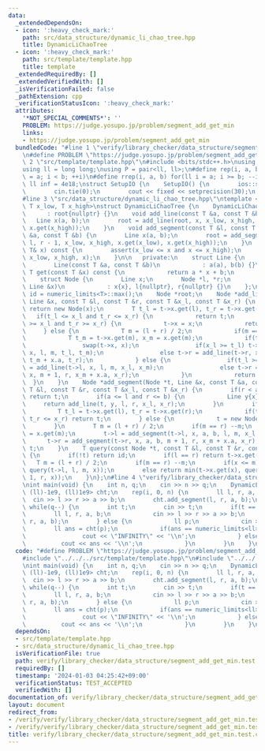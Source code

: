 ```yaml
---
data:
  _extendedDependsOn:
  - icon: ':heavy_check_mark:'
    path: src/data_structure/dynamic_li_chao_tree.hpp
    title: DynamicLiChaoTree
  - icon: ':heavy_check_mark:'
    path: src/template/template.hpp
    title: template
  _extendedRequiredBy: []
  _extendedVerifiedWith: []
  _isVerificationFailed: false
  _pathExtension: cpp
  _verificationStatusIcon: ':heavy_check_mark:'
  attributes:
    '*NOT_SPECIAL_COMMENTS*': ''
    PROBLEM: https://judge.yosupo.jp/problem/segment_add_get_min
    links:
    - https://judge.yosupo.jp/problem/segment_add_get_min
  bundledCode: "#line 1 \"verify/library_checker/data_structure/segment_add_get_min.test.cpp\"\
    \n#define PROBLEM \"https://judge.yosupo.jp/problem/segment_add_get_min\"\n#line\
    \ 2 \"src/template/template.hpp\"\n#include <bits/stdc++.h>\nusing namespace std;\n\
    using ll = long long;\nusing P = pair<ll, ll>;\n#define rep(i, a, b) for(ll i\
    \ = a; i < b; ++i)\n#define rrep(i, a, b) for(ll i = a; i >= b; --i)\nconstexpr\
    \ ll inf = 4e18;\nstruct SetupIO {\n    SetupIO() {\n        ios::sync_with_stdio(0);\n\
    \        cin.tie(0);\n        cout << fixed << setprecision(30);\n    }\n} setup_io;\n\
    #line 3 \"src/data_structure/dynamic_li_chao_tree.hpp\"\ntemplate <typename T,\
    \ T x_low, T x_high>\nstruct DynamicLiChaoTree {\n    DynamicLiChaoTree()\n  \
    \      : root{nullptr} {}\n    void add_line(const T &a, const T &b) {\n     \
    \   Line x(a, b);\n        root = add_line(root, x, x_low, x_high, x.get(x_low),\
    \ x.get(x_high));\n    }\n    void add_segment(const T &l, const T &r, const T\
    \ &a, const T &b) {\n        Line x(a, b);\n        root = add_segment(root, x,\
    \ l, r - 1, x_low, x_high, x.get(x_low), x.get(x_high));\n    }\n    T operator()(const\
    \ T& x) const {\n        assert(x_low <= x and x <= x_high);\n        return query(root,\
    \ x_low, x_high, x);\n    }\n\n   private:\n    struct Line {\n        T a, b;\n\
    \        Line(const T &a, const T &b)\n            : a(a), b(b) {}\n        inline\
    \ T get(const T &x) const {\n            return a * x + b;\n        }\n    };\n\
    \    struct Node {\n        Line x;\n        Node *l, *r;\n        Node(const\
    \ Line &x)\n            : x{x}, l{nullptr}, r{nullptr} {}\n    };\n    const T\
    \ id = numeric_limits<T>::max();\n    Node *root;\n    Node *add_line(Node *t,\
    \ Line &x, const T &l, const T &r, const T &x_l, const T &x_r) {\n        if(!t)\
    \ return new Node(x);\n        T t_l = t->x.get(l), t_r = t->x.get(r);\n     \
    \   if(t_l <= x_l and t_r <= x_r) {\n            return t;\n        } else if(t_l\
    \ >= x_l and t_r >= x_r) {\n            t->x = x;\n            return t;\n   \
    \     } else {\n            T m = (l + r) / 2;\n            if(m == r) --m;\n\
    \            T t_m = t->x.get(m), x_m = x.get(m);\n            if(t_m > x_m) {\n\
    \                swap(t->x, x);\n                if(x_l >= t_l) t->l = add_line(t->l,\
    \ x, l, m, t_l, t_m);\n                else t->r = add_line(t->r, x, m + 1, r,\
    \ t_m + x.a, t_r);\n            } else {\n                if(t_l >= x_l) t->l\
    \ = add_line(t->l, x, l, m, x_l, x_m);\n                else t->r = add_line(t->r,\
    \ x, m + 1, r, x_m + x.a, x_r);\n            }\n            return t;\n      \
    \  }\n    }\n    Node *add_segment(Node *t, Line &x, const T &a, const T &b, const\
    \ T &l, const T &r, const T &x_l, const T &x_r) {\n        if(r < a or b < l)\
    \ return t;\n        if(a <= l and r <= b) {\n            Line y{x};\n       \
    \     return add_line(t, y, l, r, x_l, x_r);\n        }\n        if(t) {\n   \
    \         T t_l = t->x.get(l), t_r = t->x.get(r);\n            if(t_l <= x_l and\
    \ t_r <= x_r) return t;\n        } else {\n            t = new Node(Line(0, id));\n\
    \        }\n        T m = (l + r) / 2;\n        if(m == r) --m;\n        T x_m\
    \ = x.get(m);\n        t->l = add_segment(t->l, x, a, b, l, m, x_l, x_m);\n  \
    \      t->r = add_segment(t->r, x, a, b, m + 1, r, x_m + x.a, x_r);\n        return\
    \ t;\n    }\n    T query(const Node *t, const T &l, const T &r, const T &x) const\
    \ {\n        if(!t) return id;\n        if(l == r) return t->x.get(x);\n     \
    \   T m = (l + r) / 2;\n        if(m == r) --m;\n        if(x <= m) return min(t->x.get(x),\
    \ query(t->l, l, m, x));\n        else return min(t->x.get(x), query(t->r, m +\
    \ 1, r, x));\n    }\n};\n#line 4 \"verify/library_checker/data_structure/segment_add_get_min.test.cpp\"\
    \nint main(void) {\n    int n, q;\n    cin >> n >> q;\n    DynamicLiChaoTree<ll,\
    \ (ll)-1e9, (ll)1e9> cht;\n    rep(i, 0, n) {\n        ll l, r, a, b;\n      \
    \  cin >> l >> r >> a >> b;\n        cht.add_segment(l, r, a, b);\n    }\n   \
    \ while(q--) {\n        int t;\n        cin >> t;\n        if(t == 0) {\n    \
    \        ll l, r, a, b;\n            cin >> l >> r >> a >> b;\n            cht.add_segment(l,\
    \ r, a, b);\n        } else {\n            ll p;\n            cin >> p;\n    \
    \        ll ans = cht(p);\n            if(ans == numeric_limits<ll>::max()) {\n\
    \                cout << \"INFINITY\" << '\\n';\n            } else {\n      \
    \          cout << ans << '\\n';\n            }\n        }\n    }\n}\n"
  code: "#define PROBLEM \"https://judge.yosupo.jp/problem/segment_add_get_min\"\n\
    #include \"../../../src/template/template.hpp\"\n#include \"../../../src/data_structure/dynamic_li_chao_tree.hpp\"\
    \nint main(void) {\n    int n, q;\n    cin >> n >> q;\n    DynamicLiChaoTree<ll,\
    \ (ll)-1e9, (ll)1e9> cht;\n    rep(i, 0, n) {\n        ll l, r, a, b;\n      \
    \  cin >> l >> r >> a >> b;\n        cht.add_segment(l, r, a, b);\n    }\n   \
    \ while(q--) {\n        int t;\n        cin >> t;\n        if(t == 0) {\n    \
    \        ll l, r, a, b;\n            cin >> l >> r >> a >> b;\n            cht.add_segment(l,\
    \ r, a, b);\n        } else {\n            ll p;\n            cin >> p;\n    \
    \        ll ans = cht(p);\n            if(ans == numeric_limits<ll>::max()) {\n\
    \                cout << \"INFINITY\" << '\\n';\n            } else {\n      \
    \          cout << ans << '\\n';\n            }\n        }\n    }\n}"
  dependsOn:
  - src/template/template.hpp
  - src/data_structure/dynamic_li_chao_tree.hpp
  isVerificationFile: true
  path: verify/library_checker/data_structure/segment_add_get_min.test.cpp
  requiredBy: []
  timestamp: '2024-01-03 04:25:42+09:00'
  verificationStatus: TEST_ACCEPTED
  verifiedWith: []
documentation_of: verify/library_checker/data_structure/segment_add_get_min.test.cpp
layout: document
redirect_from:
- /verify/verify/library_checker/data_structure/segment_add_get_min.test.cpp
- /verify/verify/library_checker/data_structure/segment_add_get_min.test.cpp.html
title: verify/library_checker/data_structure/segment_add_get_min.test.cpp
---
```

